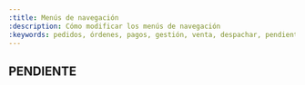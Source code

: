 ```yaml
---
:title: Menús de navegación
:description: Cómo modificar los menús de navegación
:keywords: pedidos, órdenes, pagos, gestión, venta, despachar, pendiente, cerrada
---
```


## PENDIENTE
